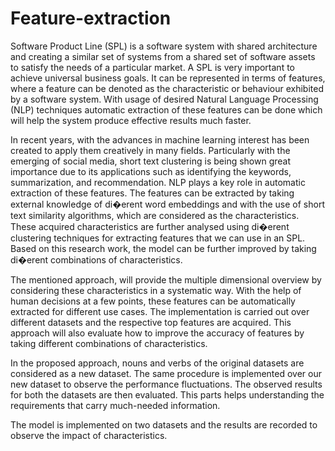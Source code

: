 # Feature-extraction
Software Product Line (SPL) is a software system with shared architecture and creating a similar set of systems from a shared set of software assets to satisfy the needs of a particular market. A SPL is very important to achieve universal business goals. It can be represented in terms of features, where a feature can be denoted as the characteristic or behaviour exhibited by a software system. With usage of desired Natural Language Processing (NLP) techniques automatic extraction of these features can be done which will help the system produce effective results much faster.

In recent years, with the advances in machine learning interest has been created to apply them creatively in many fields. Particularly with the emerging of social media, short text clustering is being shown great importance due to its applications such as identifying the keywords, summarization, and recommendation. NLP plays a key role in automatic extraction of these features. The features can be extracted by taking external knowledge of di�erent word embeddings and with the use of short text similarity algorithms, which are considered as the characteristics. These acquired characteristics are further analysed using di�erent clustering techniques for extracting features that we can use in an SPL. Based on this research work, the model can be further improved by taking di�erent combinations of characteristics.

The mentioned approach, will provide the multiple dimensional overview by considering these characteristics in a systematic way. With the help of human decisions at a few points, these features can be automatically extracted for different use cases. The implementation is carried out over different datasets and the respective top features are acquired. This approach will also evaluate how to improve the accuracy of features by taking different combinations of characteristics.

In the proposed approach, nouns and verbs of the original datasets are considered as a new dataset. The same procedure is implemented over our new dataset to observe the performance fluctuations. The observed results for both the datasets are then evaluated. This parts helps understanding the requirements that carry much-needed information.

The model is implemented on two datasets and the results are recorded to observe the impact of characteristics.
